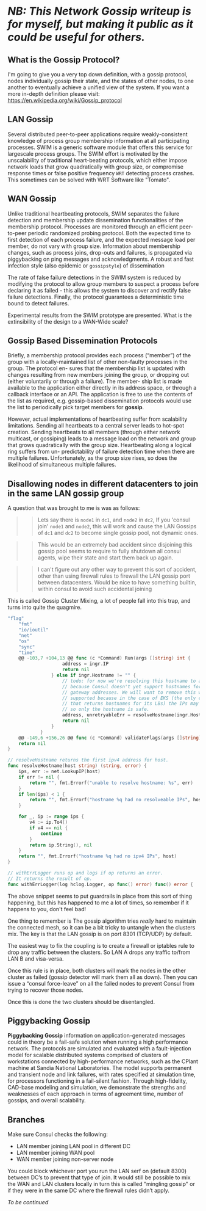 # _NB: This Network Gossip writeup is for myself, but making it public as it could be useful for others._

## What is the Gossip Protocol? 

I'm going to give you a very top down definition, with a gossip protocol, nodes individually gossip their state, and the states of other nodes, to one another to eventually achieve a unified view of the system. If you want a more in-depth definition please visit: https://en.wikipedia.org/wiki/Gossip_protocol

## LAN Gossip

Several distributed peer-to-peer applications require weakly-consistent knowledge of process group membership information at all participating processes. SWIM is a
generic software module that offers this service for largescale process groups. The SWIM effort is motivated by the unscalability of traditional heart-beating protocols, which either impose network loads that grow quadratically with group size, or compromise response times or false positive frequency `WRT` detecting process crashes. This sometimes can be solved with WRT Software like "Tomato".

## WAN Gossip

Unlike traditional heartbeating protocols, SWIM separates the failure detection and membership update dissemination functionalities of the membership protocol. Processes are monitored through an efficient peer-to-peer periodic randomized probing protocol. Both the expected time to first detection of each process failure, and the expected message load per member, do not vary with group size. Information about membership changes, such as process joins, drop-outs and failures, is propagated via piggybacking on ping messages and acknowledgments. A robust and fast infection style (also epidemic or `gossipstyle`)
of dissemination

The rate of false failure detections in the SWIM system is reduced by modifying the protocol to allow group members to suspect a process before declaring it as failed - this allows the system to discover and rectify false failure detections. Finally, the protocol guarantees a deterministic time bound to detect failures.

Experimental results from the SWIM prototype are presented. What is the extinsibility of the design to a WAN-Wide scale? 

## Gossip Based Dissemination Protocols

Briefly,  a  membership  protocol  provides  each  process (“member”) of the group with a locally-maintained list of other non-faulty processes in the group. The protocol en- sures that the membership list is updated with changes resulting from new members joining the group, or dropping out (either voluntarily or through a failure).  The member- ship list is made available to the application either directly in its address space,  or through a callback interface or an API. The application is free to use the contents of the list as required, e.g. gossip-based dissemination protocols would
use the list to periodically pick target members for **gossip**.

However,  actual  implementations of heartbeating suffer from scalability limitations. Sending all heartbeats to a central server leads to hot-spot creation. Sending heartbeats to all members (through either network multicast, or gossiping) leads to a message load on the network and group that grows quadratically with the group size. Heartbeating along a logical ring suffers from un- predictability of failure detection time when there are multiple failures. Unfortunately, as the group size rises, so does the likelihood of simultaneous multiple failures.

## Disallowing nodes in different datacenters to join in the same LAN gossip group

A question that was brought to me is was as follows:

>> Lets say there is `node1` in `dc1`, and `node2` in `dc2`, If you 'consul join' `node1` and `node2`, this will work and cause the LAN Gossips of `dc1` and `dc2` to become single gossip pool, not dynamic ones.

>> This would be an extremely bad accident since disjoining this gossip pool seems to require to fully shutdown all consul agents, wipe their state
and start them back up again. 

>> I can't figure out any other way to prevent this sort of accident, other than using firewall rules to firewall the LAN gossip port between datacenters.
Would be nice to have something builtin, within consul to avoid such accidental joining

This is called Gossip Cluster Mixing, a lot of people fall into this trap, and turns into quite the quagmire. 

```go
"flag"
	"fmt"
	"io/ioutil"
	"net"
	"os"
	"sync"
	"time"
	@@ -103,7 +104,13 @@ func (c *Command) Run(args []string) int {
					address = ingr.IP
					return nil
				} else if ingr.Hostname != "" {
					// todo: for now we're resolving this hostname to an IP
					// because Consul doesn't yet support hostnames for its mesh
					// gateway addresses. We will want to remove this when it's
					// supported because in the case of EKS (the only cloud
					// that returns hostnames for its LBs) the IPs may change
					// so only the hostname is safe.
					address, unretryableErr = resolveHostname(ingr.Hostname)
					return nil
				}
			}
	@@ -149,6 +156,26 @@ func (c *Command) validateFlags(args []string) error {
	return nil
}

// resolveHostname returns the first ipv4 address for host.
func resolveHostname(host string) (string, error) {
	ips, err := net.LookupIP(host)
	if err != nil {
		return "", fmt.Errorf("unable to resolve hostname: %s", err)
	}
	if len(ips) < 1 {
		return "", fmt.Errorf("hostname %q had no resolveable IPs", host)
	}

	for _, ip := range ips {
		v4 := ip.To4()
		if v4 == nil {
			continue
		}
		return ip.String(), nil
	}
	return "", fmt.Errorf("hostname %q had no ipv4 IPs", host)
}

// withErrLogger runs op and logs if op returns an error.
// It returns the result of op.
func withErrLogger(log hclog.Logger, op func() error) func() error {
```

The above snippet seems to put guardrails in place from this sort of thing happening, but this has happened to me a lot of times, so remember if it happens to you, don't feel bad! 

One thing to remember is The gossip algorithm tries *really* hard to maintain the connected mesh, so it can be a bit tricky to untangle when the clusters mix. The key is that the LAN gossip is on port 8301 (TCP/UDP) by default.

The easiest way to fix the coupling is to create a firewall or iptables rule to drop any traffic between the clusters. So LAN A drops any traffic to/from LAN B and
visa-versa.

Once this rule is in place, both clusters will mark the nodes in the other cluster as failed (gossip detector will mark them all as down). Then you can issue a “consul force-leave” on all the failed nodes to prevent Consul from trying to recover those nodes.

Once this is done the two clusters should be disentangled.

## Piggybacking Gossip 

**Piggybacking Gossip** information on application-generated messages could in theory be a fail-safe solution when running a high performance network.  The protocols are simulated and evaluated with a fault-injection model for scalable distributed systems comprised of clusters of workstations connected by high-performance networks, such as the CPlant machine at Sandia National Laboratories. The model supports permanent and transient node and link failures, with rates
specified at simulation time, for processors functioning in a fail-silent fashion. Through high-fidelity, CAD-base modeling and simulation, we demonstrate the strengths and weaknesses of each approach in terms of agreement time, number of gossips, and overall scalability.

## Branches 

Make sure Consul checks the following:

* LAN member joining LAN pool in different DC
* LAN member joining WAN pool
* WAN member joining non-server node

You could block whichever port you run the LAN serf on (default 8300) between DC’s to prevent that type of join. It would still be possible to mix the WAN and LAN clusters locally in turn this is called "mingling gossip" or if they were in the same DC where the firewall rules didn’t apply.


_To be continued_
